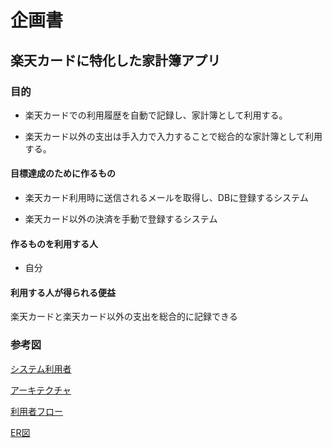 # 企画書

## 楽天カードに特化した家計簿アプリ

### 目的

- 楽天カードでの利用履歴を自動で記録し、家計簿として利用する。

- 楽天カード以外の支出は手入力で入力することで総合的な家計簿として利用する。

#### 目標達成のために作るもの

- 楽天カード利用時に送信されるメールを取得し、DBに登録するシステム

- 楽天カード以外の決済を手動で登録するシステム

#### 作るものを利用する人

- 自分

#### 利用する人が得られる便益

楽天カードと楽天カード以外の支出を総合的に記録できる

### 参考図

[システム利用者](https://app.diagrams.net/#G1oiOXW2WNMi02FgKoJWcMTdwU_CSIVKI_)

[アーキテクチャ](https://app.diagrams.net/#G1HObXs9dndlodRxEV5C_9OkTOZqC5nVsr)

[利用者フロー](https://app.diagrams.net/#G1ZWyXRS2K7NKHUC0HwTL1KYKIAdhut-Zv)

[ER図](https://app.diagrams.net/?libs=general;er#G1bABAu49dtdUnj7KDiIbY6v576s7ki6ie)
